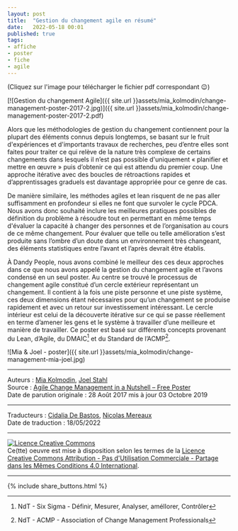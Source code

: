 ```yaml
---
layout: post
title:  "Gestion du changement agile en résumé"
date:   2022-05-18 00:01
published: true
tags:
- affiche
- poster
- fiche
- agile
---
```


(Cliquez sur l'image pour télécharger le fichier pdf correspondant 😉)

[![Gestion du changement Agile]({{ site.url }}assets/mia_kolmodin/change-management-poster-2017-2.jpg)]({{ site.url }}assets/mia_kolmodin/change-management-poster-2017-2.pdf)

Alors que les méthodologies de gestion du changement contiennent pour la plupart des éléments connus depuis longtemps, se basant sur le fruit d'expériences et d'importants travaux de recherches, peu d’entre elles sont faites pour traiter ce qui relève de la nature très complexe de certains changements dans lesquels il n’est pas possible d'uniquement « planifier et mettre en œuvre » puis d’obtenir ce qui est attendu du premier coup. Une approche itérative avec des boucles de rétroactions rapides et d’apprentissages graduels est davantage appropriée pour ce genre de cas.

De manière similaire, les méthodes agiles et lean risquent de ne pas aller suffisamment en profondeur si elles ne font que survoler le cycle PDCA. Nous avons donc souhaité inclure les meilleures pratiques possibles de définition du problème à résoudre tout en permettant en même temps d'évaluer la capacité à changer des personnes et de l’organisation au cours de ce même changement. Pour évaluer que telle ou telle amélioration s’est produite sans l’ombre d’un doute dans un environnement très changeant, des éléments statistiques entre l’avant et l’après devrait être établis.

À Dandy People, nous avons combiné le meilleur des ces deux approches dans ce que nous avons appelé la gestion du changement agile et l’avons condensé en un seul poster. Au centre se trouvé le processus de changement agile constitué d’un cercle extérieur représentant un changement. Il contient à la fois une piste personne et une piste système, ces deux dimensions étant nécessaires pour qu’un changement se produise rapidement et avec un retour sur investissement intéressant. Le cercle intérieur est celui de la découverte itérative sur ce qui se passe réellement en terme d’amener les gens et le système à travailler d’une meilleure et manière de travailler. Ce poster est basé sur différents concepts provenant du Lean, d’Agile, du DMAIC[^1] et du Standard de l’ACMP[^2].

![Mia & Joel - poster]({{ site.url }}assets/mia_kolmodin/change-management-mia-joel.jpg)

[^1]: NdT - Six Sigma - Définir, Mesurer, Analyser, amélIorer, Contrôler
[^2]: NdT - ACMP - Association of Change Management Professionals

---
Auteurs : [Mia Kolmodin](https://dandypeople.com/team/mia-kolmodin/), [Joel Stahl](https://www.linkedin.com/in/joelstaahl/)  
Source : [Agile Change Management in a Nutshell – Free Poster](https://dandypeople.com/blog/agile-change-management-free-poster/)  
Date de parution originale : 28 Août 2017 mis à jour 03 Octobre 2019  

---
Traducteurs : [Cidalia De Bastos](http://www.les-traducteurs-agiles.org/traducteurs/), [Nicolas Mereaux](http://www.les-traducteurs-agiles.org/traducteurs/)  
Date de traduction : 18/05/2022  

---

<a rel="license" href="http://creativecommons.org/licenses/by-nc-sa/4.0/"><img alt="Licence Creative Commons" style="border-width:0" src="http://i.creativecommons.org/l/by-nc-sa/4.0/88x31.png" /></a><br />Ce(tte) oeuvre est mise à disposition selon les termes de la <a rel="license" href="http://creativecommons.org/licenses/by-nc-sa/4.0/">Licence Creative Commons Attribution - Pas d'Utilisation Commerciale - Partage dans les Mêmes Conditions 4.0 International</a>.

---

{% include share_buttons.html %}
